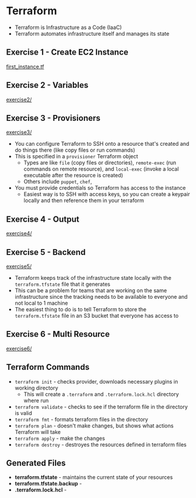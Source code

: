 # Terraform

- Terraform is Infrastructure as a Code (IaaC)
- Terraform automates infrastructure itself and manages its state 

## Exercise 1 - Create EC2 Instance

[first_instance.tf](exercises/exercise1/first_instance.tf)

## Exercise 2 - Variables

[exercise2/](exercises/exercise2/)

## Exercise 3 - Provisioners

[exercise3/](exercises/exercise3/)

- You can configure Terraform to SSH onto a resource that's created and do things there (like copy files or run commands)
- This is specified in a `provisioner` Terraform object
  - Types are like `file` (copy files or directories), `remote-exec` (run commands on remote resource), and `local-exec` (invoke a local executable after the resource is created)
  - Others include `puppet`, `chef`, 
- You must provide credentials so Terraform has access to the instance
  - Easiest way is to SSH with access keys, so you can create a keypair locally and then reference them in your terraform

## Exercise 4 - Output

[exercise4/](exercises/exercise4/)

## Exercise 5 - Backend

[exercise5/](exercises/exercise5/)

- Terraform keeps track of the infrastructure state locally with the `terraform.tfstate` file that it generates
- This can be a problem for teams that are working on the same infrastructure since the tracking needs to be available to everyone and not local to 1 machine
- The easiest thing to do is to tell Terraform to store the `terraform.tfstate` file in an S3 bucket that everyone has access to

## Exercise 6 - Multi Resource

[exercise6/](exercises/exercise6/)

## Terraform Commands

- `terraform init` - checks provider, downloads necessary plugins in working directory
  - This will create a `.terraform` and `.terraform.lock.hcl` directory where run
- `terraform validate` - checks to see if the terraform file in the directory is valid
- `terraform fmt` - formats terraform files in the directory
- `terraform plan` - doesn't make changes, but shows what actions Terraform will take
- `terraform apply` - make the changes
- `terraform destroy` - destroyes the resources defined in terraform files

## Generated Files

- **terraform.tfstate** - maintains the current state of your resources
- **terraform.tfstate.backup** - 
- **.terraform.lock.hcl** - 
